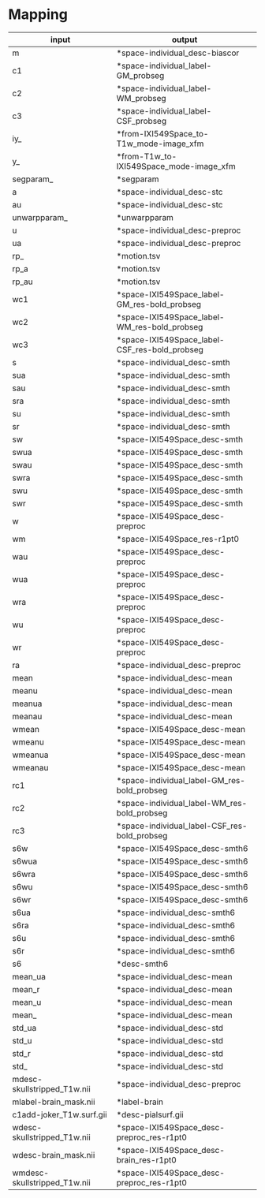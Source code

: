 
<!--
 THIS FILE IS AUTOMATICALLY GENERATED!
 DO NOT EDIT MANUALLY!
-->
# Mapping

| input | output |
| - | - |
| m | \*space-individual\_desc-biascor |
| c1 | \*space-individual\_label-GM\_probseg |
| c2 | \*space-individual\_label-WM\_probseg |
| c3 | \*space-individual\_label-CSF\_probseg |
| iy\_ | \*from-IXI549Space\_to-T1w\_mode-image\_xfm |
| y\_ | \*from-T1w\_to-IXI549Space\_mode-image\_xfm |
| segparam\_ | \*segparam |
| a | \*space-individual\_desc-stc |
| au | \*space-individual\_desc-stc |
| unwarpparam\_ | \*unwarpparam |
| u | \*space-individual\_desc-preproc |
| ua | \*space-individual\_desc-preproc |
| rp\_ | \*motion.tsv |
| rp\_a | \*motion.tsv |
| rp\_au | \*motion.tsv |
| wc1 | \*space-IXI549Space\_label-GM\_res-bold\_probseg |
| wc2 | \*space-IXI549Space\_label-WM\_res-bold\_probseg |
| wc3 | \*space-IXI549Space\_label-CSF\_res-bold\_probseg |
| s | \*space-individual\_desc-smth |
| sua | \*space-individual\_desc-smth |
| sau | \*space-individual\_desc-smth |
| sra | \*space-individual\_desc-smth |
| su | \*space-individual\_desc-smth |
| sr | \*space-individual\_desc-smth |
| sw | \*space-IXI549Space\_desc-smth |
| swua | \*space-IXI549Space\_desc-smth |
| swau | \*space-IXI549Space\_desc-smth |
| swra | \*space-IXI549Space\_desc-smth |
| swu | \*space-IXI549Space\_desc-smth |
| swr | \*space-IXI549Space\_desc-smth |
| w | \*space-IXI549Space\_desc-preproc |
| wm | \*space-IXI549Space\_res-r1pt0 |
| wau | \*space-IXI549Space\_desc-preproc |
| wua | \*space-IXI549Space\_desc-preproc |
| wra | \*space-IXI549Space\_desc-preproc |
| wu | \*space-IXI549Space\_desc-preproc |
| wr | \*space-IXI549Space\_desc-preproc |
| ra | \*space-individual\_desc-preproc |
| mean | \*space-individual\_desc-mean |
| meanu | \*space-individual\_desc-mean |
| meanua | \*space-individual\_desc-mean |
| meanau | \*space-individual\_desc-mean |
| wmean | \*space-IXI549Space\_desc-mean |
| wmeanu | \*space-IXI549Space\_desc-mean |
| wmeanua | \*space-IXI549Space\_desc-mean |
| wmeanau | \*space-IXI549Space\_desc-mean |
| rc1 | \*space-individual\_label-GM\_res-bold\_probseg |
| rc2 | \*space-individual\_label-WM\_res-bold\_probseg |
| rc3 | \*space-individual\_label-CSF\_res-bold\_probseg |
| s6w | \*space-IXI549Space\_desc-smth6 |
| s6wua | \*space-IXI549Space\_desc-smth6 |
| s6wra | \*space-IXI549Space\_desc-smth6 |
| s6wu | \*space-IXI549Space\_desc-smth6 |
| s6wr | \*space-IXI549Space\_desc-smth6 |
| s6ua | \*space-individual\_desc-smth6 |
| s6ra | \*space-individual\_desc-smth6 |
| s6u | \*space-individual\_desc-smth6 |
| s6r | \*space-individual\_desc-smth6 |
| s6 | \*desc-smth6 |
| mean\_ua | \*space-individual\_desc-mean |
| mean\_r | \*space-individual\_desc-mean |
| mean\_u | \*space-individual\_desc-mean |
| mean\_ | \*space-individual\_desc-mean |
| std\_ua | \*space-individual\_desc-std |
| std\_u | \*space-individual\_desc-std |
| std\_r | \*space-individual\_desc-std |
| std\_ | \*space-individual\_desc-std |
| mdesc-skullstripped\_T1w.nii | \*space-individual\_desc-preproc |
| mlabel-brain\_mask.nii | \*label-brain |
| c1add-joker\_T1w.surf.gii | \*desc-pialsurf.gii |
| wdesc-skullstripped\_T1w.nii | \*space-IXI549Space\_desc-preproc\_res-r1pt0 |
| wdesc-brain\_mask.nii | \*space-IXI549Space\_desc-brain\_res-r1pt0 |
| wmdesc-skullstripped\_T1w.nii | \*space-IXI549Space\_desc-preproc\_res-r1pt0 |
